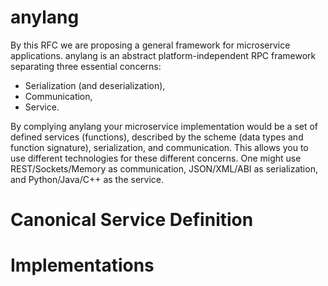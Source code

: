 # anylang
By this RFC we are proposing a general framework for microservice applications. anylang is an abstract platform-independent RPC framework separating three essential concerns:
*  Serialization (and deserialization),
*  Communication,
*  Service.

By complying anylang your microservice implementation would be a set of defined services (functions), described by the scheme (data types and function signature), serialization, and communication. This allows you to use different technologies for these different concerns. One might use REST/Sockets/Memory as communication, JSON/XML/ABI as serialization, and Python/Java/C++ as the service.


# Canonical Service Definition


# Implementations
